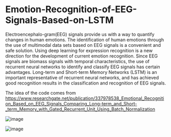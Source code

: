 # Emotion-Recognition-of-EEG-Signals-Based-on-LSTM
Electroencephalo-gram(EEG) signals provide us with a way to quantify changes in human emotions. The identification of human emotions through the use of multimodal data sets based on EEG signals is a convenient and safe solution. Using deep learning for expression recognition is a new direction for the development of current emotion recognition. Since EEG signals are biomass signals with temporal characteristics, the use of recurrent neural networks to identify and classify EEG signals has certain advantages. Long-term and Short-term Memory Networks (LSTM) is an important representative of recurrent neural networks, and has achieved good recognition results in the classification and recognition of EEG signals. 

The idea of the code comes from https://www.researchgate.net/publication/337978538_Emotional_Recognition_Based_on_EEG_Signals_Comparing_Long-term_and_Short-_term_Memory_with_Gated_Recurrent_Unit_Using_Batch_Normalization

![image](https://github.com/dafei2017/Emotion-Recognition-of-EEG-Signals-Based-on-LSTM-and-GRU/blob/readme-edits/basic_lstm_cell.png)

![image](https://github.com/dafei2017/Emotion-Recognition-of-EEG-Signals-Based-on-LSTM-and-GRU/blob/readme-edits/output_layer.rnn.png)
